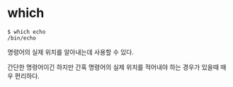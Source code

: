 # which

	$ which echo
	/bin/echo

명령어의 실제 위치를 알아내는데 사용할 수 있다.

간단한 명령어이긴 하지만 간혹 명령어의 실제 위치를 적어내야 하는 경우가 있을때 매우 편리하다.